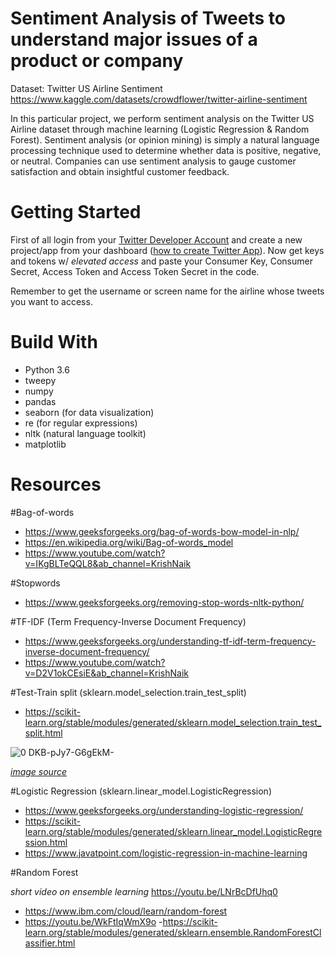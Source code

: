 # Sentiment Analysis of Tweets to understand major issues of a product or company 

Dataset: Twitter US Airline Sentiment
https://www.kaggle.com/datasets/crowdflower/twitter-airline-sentiment


In this particular project, we perform sentiment analysis on the Twitter US Airline dataset through machine learning (Logistic Regression & Random Forest). Sentiment analysis (or opinion mining) is simply a natural language processing technique used to determine whether data is positive, negative, or neutral. Companies can use sentiment analysis to gauge customer satisfaction and obtain insightful customer feedback. 


#
# Getting Started

First of all login from your [Twitter Developer Account](https://developer.twitter.com/en) and create a new project/app from your dashboard ([how to create Twitter App](https://medium.com/@divyeshardeshana/create-twitter-developer-account-app-4ac55e945bf4)). Now get keys and tokens w/ *elevated access* and paste your Consumer Key, Consumer Secret, Access Token and Access Token Secret in the code. 

Remember to get the username or screen name for the airline whose tweets you want to access. 

# Build With 

- Python 3.6 
- tweepy 
- numpy 
- pandas
- seaborn (for data visualization) 
- re (for regular expressions) 
- nltk (natural language toolkit) 
- matplotlib 


# Resources 

\#Bag-of-words 
- https://www.geeksforgeeks.org/bag-of-words-bow-model-in-nlp/
- https://en.wikipedia.org/wiki/Bag-of-words_model
- https://www.youtube.com/watch?v=IKgBLTeQQL8&ab_channel=KrishNaik

\#Stopwords 
- https://www.geeksforgeeks.org/removing-stop-words-nltk-python/

\#TF-IDF (Term Frequency-Inverse Document Frequency)
- https://www.geeksforgeeks.org/understanding-tf-idf-term-frequency-inverse-document-frequency/
- https://www.youtube.com/watch?v=D2V1okCEsiE&ab_channel=KrishNaik

\#Test-Train split (sklearn.model_selection.train_test_split) 
- https://scikit-learn.org/stable/modules/generated/sklearn.model_selection.train_test_split.html 
 
![0 DKB-pJy7-G6gEkM-](https://user-images.githubusercontent.com/91340952/184548646-103a9caa-4f16-42b2-8dfe-5678dccaf559.png)

[*image source*](https://towardsdatascience.com/understanding-train-test-split-scikit-learn-python-ea676d5e3d1)


\#Logistic Regression (sklearn.linear_model.LogisticRegression)
- https://www.geeksforgeeks.org/understanding-logistic-regression/
- https://scikit-learn.org/stable/modules/generated/sklearn.linear_model.LogisticRegression.html
- https://www.javatpoint.com/logistic-regression-in-machine-learning

\#Random Forest 

*short video on ensemble learning* https://youtu.be/LNrBcDfUhq0
- https://www.ibm.com/cloud/learn/random-forest
- https://youtu.be/WkFtIqWmX9o 
-https://scikit-learn.org/stable/modules/generated/sklearn.ensemble.RandomForestClassifier.html

